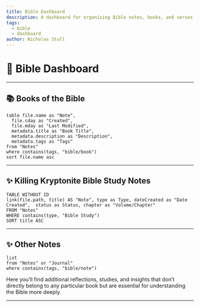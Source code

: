 ```yaml
---
title: Bible Dashboard
description: A dashboard for organizing Bible notes, books, and verses.
tags:
  - bible
  - dashboard
author: Nicholas Stull
---
```

# 📖 **Bible Dashboard**
---

## 📚 **Books of the Bible**

```dataview
table file.name as "Note",
  file.cday as "Created",
  file.mday as "Last Modified",
  metadata.title as "Book Title",
  metadata.description as "Description",
  metadata.tags as "Tags"
from "Notes"
where contains(tags, "bible/book")
sort file.name asc
```

---
## ✨ **Killing Kryptonite Bible Study Notes**

```dataview
TABLE WITHOUT ID  
link(file.path, title) AS "Note", type as Type, dateCreated as "Date Created",  status as Status, chapter as "Volume/Chapter"
FROM "Notes"
WHERE contains(type, "Bible Study")
SORT title ASC
```
---
## ✨ **Other Notes**

```dataview
list
from "Notes" or "Journal"
where contains(tags, "bible/note")

```

Here you’ll find additional reflections, studies, and insights that don’t directly belong to any particular book but are essential for understanding the Bible more deeply.

---